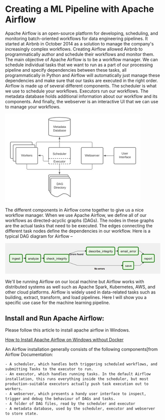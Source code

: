 # Creating a ML Pipeline with Apache Airflow
Apache Airflow is an open-source platform for developing, scheduling, and monitoring batch-oriented workflows for data engineering pipelines. It started at Airbnb in October 2014 as a solution to manage the company's increasingly complex workflows. Creating Airflow allowed Airbnb to programmatically author and schedule their workflows and monitor them. The main objective of Apache Airflow is to be a workflow manager. We can schedule individual tasks that we want to run as a part of our processing pipeline and specify dependencies between these tasks, all programmatically in Python and Airflow will automatically just manage these dependencies and make sure that our tasks are executed in the right order. 
Airflow is made up of several different components. The scheduler is what we use to schedule your workflows. Executors run our workflows. The metadata database holds additional information about our workflow and its components. And finally, the webserver is an interactive UI that we can use to manage your workflows. 

![Airflow Architechture](images/Airflow_Arch.jpg?raw=true)


The different components in Airflow come together to give us a nice workflow manager. When we use Apache Airflow, we define all of our workflows as directed-acyclic graphs (DAGs). The nodes in these graphs are the actual tasks that need to be executed. The edges connecting the different task nodes define the dependencies in our workflow. Here is a typical DAG diagram for Airflow –

![Sample DAG](images/Sample_Airflow_Dag.jpg?raw=true)

We'll be running Airflow on our local machine but Airflow works with distributed systems as well such as Apache Spark, Kubernetes, AWS, and other cloud platforms.  Airflow is widely used in data-related tasks such as building, extract, transform, and load pipelines. Here I will show you a specific use case for the machine learning pipeline.

## Install and Run Apache Airflow: 

Please follow this article to install apache airflow in Windows.

[How to Install Apache Airflow on Windows without Docker](https://www.freecodecamp.org/news/install-apache-airflow-on-windows-without-docker/)

An Airflow installation generally consists of the following components[from Airflow Documentation:

    - A scheduler, which handles both triggering scheduled workflows, and submitting Tasks to the executor to run.
    - An executor, which handles running tasks. In the default Airflow installation, this runs everything inside the scheduler, but most production-suitable executors actually push task execution out to workers.
    - A webserver, which presents a handy user interface to inspect, trigger and debug the behaviour of DAGs and tasks.
    - A folder of DAG files, read by the scheduler and executor 
    - A metadata database, used by the scheduler, executor and webserver to store state.

